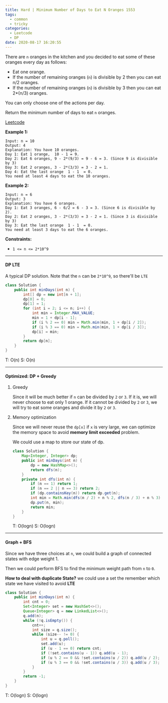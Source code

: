 ```yaml
---
title: Hard | Minimum Number of Days to Eat N Oranges 1553
tags:
  - common
  - tricky
categories:
  - Leetcode
  - DP
date: 2020-08-17 16:20:55
---
```


There are `n` oranges in the kitchen and you decided to eat some of these oranges every day as follows:

- Eat one orange.
- If the number of remaining oranges (`n`) is divisible by 2 then you can eat  n/2 oranges.
- If the number of remaining oranges (`n`) is divisible by 3 then you can eat  2*(n/3) oranges.

You can only choose one of the actions per day.

Return the minimum number of days to eat `n` oranges.

[Leetcode](https://leetcode.com/problems/minimum-number-of-days-to-eat-n-oranges/)

<!--more-->

**Example 1:**

```
Input: n = 10
Output: 4
Explanation: You have 10 oranges.
Day 1: Eat 1 orange,  10 - 1 = 9.  
Day 2: Eat 6 oranges, 9 - 2*(9/3) = 9 - 6 = 3. (Since 9 is divisible by 3)
Day 3: Eat 2 oranges, 3 - 2*(3/3) = 3 - 2 = 1. 
Day 4: Eat the last orange  1 - 1  = 0.
You need at least 4 days to eat the 10 oranges.
```

**Example 2:**

```
Input: n = 6
Output: 3
Explanation: You have 6 oranges.
Day 1: Eat 3 oranges, 6 - 6/2 = 6 - 3 = 3. (Since 6 is divisible by 2).
Day 2: Eat 2 oranges, 3 - 2*(3/3) = 3 - 2 = 1. (Since 3 is divisible by 3)
Day 3: Eat the last orange  1 - 1  = 0.
You need at least 3 days to eat the 6 oranges.
```

**Constraints:**

- `1 <= n <= 2*10^9`

---

#### DP  **LTE**

A typical DP solution. Note that the `n` can be `2*10^9`, so there'll be `LTE`

```java
class Solution {
    public int minDays(int n) {
        int[] dp = new int[n + 1];
        dp[0] = 0;
        dp[1] = 1;
        for (int i = 2; i <= n; i++) {
            int min = Integer.MAX_VALUE;
            min = 1 + dp[i - 1];
            if (i % 2 == 0) min = Math.min(min, 1 + dp[i / 2]);
            if (i % 3 == 0) min = Math.min(min, 1 + dp[i / 3]);
            dp[i] = min;
        }
        return dp[n];
    }
}
```

T: O(n)			S: O(n)

---

#### Optimized: DP + Greedy

1. Greedy

   Since it will be much better if `n` can be divided by `2` or `3`. If it is, we will never choose to eat only 1 orange. If it cannot be divided by `2` or `3`, we will try to eat some oranges and divide it by `2` or `3`.

2. Memory optimization

   Since we will never reuse the `dp[x]` if `x` is very large, we can optimize the memory space to avoid **memory limit exceeded** problem.

   We could use a map to store our state of dp.

   ```java
   class Solution {
       Map<Integer, Integer> dp;
       public int minDays(int n) {
           dp = new HashMap<>();
           return dfs(n);
       }
       private int dfs(int n) {
           if (n == 1) return 1;
           if (n == 2 || n == 3) return 2;
           if (dp.containsKey(n)) return dp.get(n);
           int min = Math.min(dfs(n / 2) + n % 2, dfs(n / 3) + n % 3) + 1;
           dp.put(n, min);
           return min;
       }
   }
   ```

   T: O(logn)		S: O(logn)

---

#### Graph + BFS

Since we have three choices at `n`, we could build a graph of connected states with edge weight 1.

Then we could perform BFS to find the minimum weight path from `n` to `0`.

**How to deal with duplicate State?** we could use a set the remember which state we have visited to avoid **LTE**

```java
class Solution {
    public int minDays(int n) {
        int cnt = 0;
        Set<Integer> set = new HashSet<>();
        Queue<Integer> q = new LinkedList<>();
        q.add(n);
        while (!q.isEmpty()) {
            cnt++;
            int size = q.size();
            while (size-- != 0) {
                int u = q.poll();
                set.add(u);
                if (u - 1 == 0) return cnt;
                if (!set.contains(u - 1)) q.add(u - 1);
                if (u % 2 == 0 && !set.contains(u / 2)) q.add(u / 2);
                if (u % 3 == 0 && !set.contains(u / 3)) q.add(u / 3);
            }
        }
        return -1;
    }
}
```

T: O(logn)		S: O(logn)

